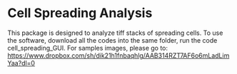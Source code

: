 # Cell Spreading Analysis
This package is designed to analyze tiff stacks of spreading cells. To use the software, download all the codes into the same folder, run the code cell_spreading_GUI.
For samples images, please go to: https://www.dropbox.com/sh/dik21h1fnbaqhlg/AAB314RZT7AF6o6mLadLimYaa?dl=0
